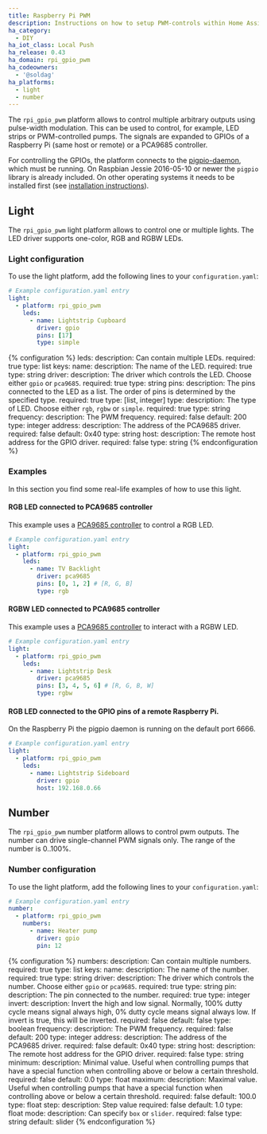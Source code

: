 ```yaml
---
title: Raspberry Pi PWM
description: Instructions on how to setup PWM-controls within Home Assistant.
ha_category:
  - DIY
ha_iot_class: Local Push
ha_release: 0.43
ha_domain: rpi_gpio_pwm
ha_codeowners:
  - '@soldag'
ha_platforms:
  - light
  - number
---
```


The `rpi_gpio_pwm` platform allows to control multiple arbitrary outputs using pulse-width modulation. This can be used to control, for example, LED strips or PWM-controlled pumps. The signals are expanded to GPIOs of a Raspberry Pi (same host or remote) or a PCA9685 controller. 

For controlling the GPIOs, the platform connects to the [pigpio-daemon](http://abyz.me.uk/rpi/pigpio/pigpiod.html), which must be running. On Raspbian Jessie 2016-05-10 or newer the `pigpio` library is already included. On other operating systems it needs to be installed first (see [installation instructions](https://github.com/soldag/python-pwmled#installation)).

## Light

The `rpi_gpio_pwm` light platform allows to control one or multiple lights. The LED driver supports one-color, RGB and RGBW LEDs. 

### Light configuration

To use the light platform, add the following lines to your `configuration.yaml`:

```yaml
# Example configuration.yaml entry
light:
  - platform: rpi_gpio_pwm
    leds:
      - name: Lightstrip Cupboard
        driver: gpio
        pins: [17]
        type: simple
```

{% configuration %}
leds:
  description: Can contain multiple LEDs.
  required: true
  type: list
  keys:
    name:
        description: The name of the LED.
        required: true
        type: string
    driver:
        description: The driver which controls the LED. Choose either `gpio` or `pca9685`.
        required: true
        type: string
    pins:
        description: The pins connected to the LED as a list. The order of pins is determined by the specified type.
        required: true
        type: [list, integer]
    type:
        description: The type of LED. Choose either `rgb`, `rgbw` or `simple`.
        required: true
        type: string
    frequency:
        description: The PWM frequency.
        required: false
        default: 200
        type: integer
    address:
        description: The address of the PCA9685 driver.
        required: false
        default: 0x40
        type: string
    host:
        description: The remote host address for the GPIO driver.
        required: false
        type: string
{% endconfiguration %}

### Examples

In this section you find some real-life examples of how to use this light.

#### RGB LED connected to PCA9685 controller

This example uses a [PCA9685 controller](https://www.nxp.com/products/interfaces/ic-bus-portfolio/ic-led-display-control/16-channel-12-bit-pwm-fm-plus-ic-bus-led-controller:PCA9685) to control a RGB LED.

```yaml
# Example configuration.yaml entry
light:
  - platform: rpi_gpio_pwm
    leds:
      - name: TV Backlight
        driver: pca9685
        pins: [0, 1, 2] # [R, G, B]
        type: rgb
```

#### RGBW LED connected to PCA9685 controller

This example uses a [PCA9685 controller](https://www.nxp.com/products/interfaces/ic-bus-portfolio/ic-led-display-control/16-channel-12-bit-pwm-fm-plus-ic-bus-led-controller:PCA9685) to interact with a RGBW LED.

```yaml
# Example configuration.yaml entry
light:
  - platform: rpi_gpio_pwm
    leds:
      - name: Lightstrip Desk
        driver: pca9685
        pins: [3, 4, 5, 6] # [R, G, B, W]
        type: rgbw
```

#### RGB LED connected to the GPIO pins of a remote Raspberry Pi.

On the Raspberry Pi the pigpio daemon is running on the default port 6666.

```yaml
# Example configuration.yaml entry
light:
  - platform: rpi_gpio_pwm
    leds:
      - name: Lightstrip Sideboard
        driver: gpio
        host: 192.168.0.66
```

## Number

The `rpi_gpio_pwm` number platform allows to control pwm outputs. The number can drive single-channel PWM signals only. The range of the number is 0..100%.

### Number configuration

To use the light platform, add the following lines to your `configuration.yaml`:

```yaml
# Example configuration.yaml entry
number:
  - platform: rpi_gpio_pwm
    numbers:
      - name: Heater pump
        driver: gpio
        pin: 12
```

{% configuration %}
numbers:
  description: Can contain multiple numbers.
  required: true
  type: list
  keys:
    name:
        description: The name of the number.
        required: true
        type: string
    driver:
        description: The driver which controls the number. Choose either `gpio` or `pca9685`.
        required: true
        type: string
    pin:
        description: The pin connected to the number.
        required: true
        type: integer
    invert:
        description: Invert the high and low signal. Normally, 100% dutty cycle means signal always high, 0% dutty cycle means signal always low. If invert is true, this will be inverted.
        required: false
        default: false
        type: boolean
    frequency:
        description: The PWM frequency.
        required: false
        default: 200
        type: integer
    address:
        description: The address of the PCA9685 driver.
        required: false
        default: 0x40
        type: string
    host:
        description: The remote host address for the GPIO driver.
        required: false
        type: string
    minimum:
        description: Minimal value. Useful when controlling pumps that have a special function when controlling above or below a certain threshold.
        required: false
        default: 0.0
        type: float
    maximum:
        description: Maximal value. Useful when controlling pumps that have a special function when controlling above or below a certain threshold.
        required: false
        default: 100.0
        type: float
    step:
        description: Step value
        required: false
        default: 1.0
        type: float
    mode:
        description: Can specify `box` or `slider`.
        required: false
        type: string
        default: slider
{% endconfiguration %}
